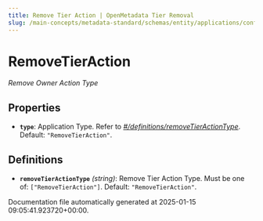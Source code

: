 ```yaml
---
title: Remove Tier Action | OpenMetadata Tier Removal
slug: /main-concepts/metadata-standard/schemas/entity/applications/configuration/external/automator/removetieraction
---
```


# RemoveTierAction

*Remove Owner Action Type*

## Properties

- **`type`**: Application Type. Refer to *[#/definitions/removeTierActionType](#definitions/removeTierActionType)*. Default: `"RemoveTierAction"`.
## Definitions

- **`removeTierActionType`** *(string)*: Remove Tier Action Type. Must be one of: `["RemoveTierAction"]`. Default: `"RemoveTierAction"`.


Documentation file automatically generated at 2025-01-15 09:05:41.923720+00:00.

